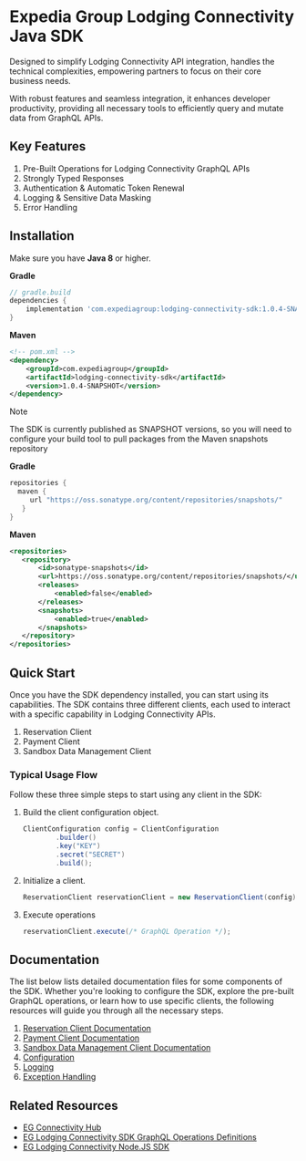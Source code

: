 # Expedia Group Lodging Connectivity Java SDK

Designed to simplify Lodging Connectivity API integration, handles the technical complexities, empowering partners to
focus on their core business needs.

With robust features and seamless integration, it enhances developer productivity, providing all necessary tools to efficiently query and mutate data from GraphQL APIs.

## Key Features
1. Pre-Built Operations for Lodging Connectivity GraphQL APIs
2. Strongly Typed Responses
3. Authentication & Automatic Token Renewal
4. Logging & Sensitive Data Masking
5. Error Handling

## Installation
Make sure you have **Java 8** or higher.

**Gradle**
```groovy
// gradle.build
dependencies {
    implementation 'com.expediagroup:lodging-connectivity-sdk:1.0.4-SNAPSHOT'
}
```

**Maven**
```xml
<!-- pom.xml -->
<dependency>
    <groupId>com.expediagroup</groupId>
    <artifactId>lodging-connectivity-sdk</artifactId>
    <version>1.0.4-SNAPSHOT</version>
</dependency>
```

>[!NOTE]
> The SDK is currently published as SNAPSHOT versions, so you will need to configure your build tool to pull packages from the Maven snapshots repository
> 
> **Gradle**
> ```groovy
> repositories {
>   maven {
>      url "https://oss.sonatype.org/content/repositories/snapshots/"
>    }
> }
> ```
> 
> **Maven**
> ```xml
> <repositories>
>    <repository>
>        <id>sonatype-snapshots</id>
>        <url>https://oss.sonatype.org/content/repositories/snapshots/</url>
>        <releases>
>            <enabled>false</enabled>
>        </releases>
>        <snapshots>
>            <enabled>true</enabled>
>        </snapshots>
>    </repository>
> </repositories>
> ```
## Quick Start
Once you have the SDK dependency installed, you can start using its capabilities. The SDK contains three different clients, each used to interact with a specific capability in Lodging Connectivity APIs.

1. Reservation Client
2. Payment Client
3. Sandbox Data Management Client

### Typical Usage Flow
Follow these three simple steps to start using any client in the SDK:

1. Build the client configuration object.

   ```java
   ClientConfiguration config = ClientConfiguration
           .builder()
           .key("KEY")
           .secret("SECRET")
           .build();
   ```

2. Initialize a client.
   ```java
   ReservationClient reservationClient = new ReservationClient(config); // Taking ReservationClient as an example
   ```
3. Execute operations
   ```java
   reservationClient.execute(/* GraphQL Operation */);
   ```

## Documentation
The list below lists detailed documentation files for some components of the SDK. Whether you're looking to configure the SDK, explore the pre-built GraphQL operations, or learn how to use specific clients, the following resources will guide you through all the necessary steps.

1. [Reservation Client Documentation](docs/reservation-client.md)
2. [Payment Client Documentation](docs/payment-client.md)
3. [Sandbox Data Management Client Documentation](docs/sandbox-data-management-client.md)
4. [Configuration](docs/configuration.md)
5. [Logging](docs/logging.md)
6. [Exception Handling](docs/exception-handling.md)

## Related Resources
- [EG Connectivity Hub](https://developers.expediagroup.com/supply/lodging)
- [EG Lodging Connectivity SDK GraphQL Operations Definitions](https://github.com/ExpediaGroup/lodging-connectivity-graphql-operations)
- [EG Lodging Connectivity Node.JS SDK](https://github.com/ExpediaGroup/lodging-connectivity-nodejs-sdk)
